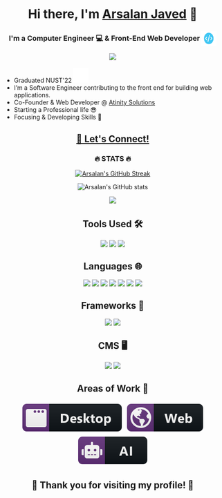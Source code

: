 <!-- [![GitHub Streak](https://streak-stats.demolab.com/?user=Arsalan40)](https://git.io/streak-stats) -->
<h1 align="center">Hi there, I'm <a href="https://arsalan40.github.io/ArsalanJaved/" >Arsalan Javed</a> 👋</h1>

<h3 align="center">I'm a Computer Engineer 💻 & Front-End Web Developer <img src="Images/dev.png" width="35" height="35" align="center"></h3>

<p align="center">
  <a href="https://www.linkedin.com/in/arsalan-javed40/"><img src="https://user-images.githubusercontent.com/40695548/156189387-4a94d172-b291-4e04-8521-59736c14354d.png" width="40px"/></a>
</p>

<p align="center">
  <ul>
    <li>Graduated NUST'22 <img src="Images/Graduate-Hat.png" width="35" height="35"/></li>
    <li>I’m a Software Engineer contributing to the front end for building web applications.</li>
    <li>Co-Founder & Web Developer @ <a href="https://www.linkedin.com/company/atinity-sol/">Atinity Solutions</a></li>
    <li>Starting a Professional life &#128526</li>
    <li>Focusing & Developing Skills &#127919</li>
  </ul>
</p>

<h2 align="center">
  <a href="https://linktr.ee/arsalanjaved" target="_blank" alt="Arsalan Javed">🤝 Let's Connect!</a>
</h2>

<h3 align="center">🔥 STATS 🔥</h3>
<p align="center">
  <a href="https://git.io/streak-stats">
   <img src="https://streak-stats.demolab.com/?user=Arsalan40" alt="Arsalan's GitHub Streak" />
  </a>
</p>

<p align="center">
  <img src="https://github-readme-stats.vercel.app/api?username=Arsalan40&show_icons=true&theme=github_dark" alt="Arsalan's GitHub stats" />
</p>

<p align="center">
  <img src="https://github-readme-stats.vercel.app/api/top-langs/?username=Arsalan40&layout=compact&theme=dracula&langs_count=15" />
</p>

<h2 align="center">Tools Used 🛠️</h2>

<p align="center">
  <img src="https://img.shields.io/badge/-Visual_Studio_Code-0078d7?style=for-the-badge&labelColor=black&logo=visualstudiocode&logoColor=0078d7" />
  <img src="https://img.shields.io/badge/-Visual_Studio-7f00ff?style=for-the-badge&labelColor=black&logo=visualstudio&logoColor=7f00ff" />
  <img src="https://img.shields.io/badge/-Pycharm-D6E865?style=for-the-badge&labelColor=black&logo=pycharm&logoColor=D6E865" />
</p>

<h2 align="center">Languages 🌐</h2>

<p align="center">
  <img src="https://img.shields.io/badge/-HTML-E34F26?style=for-the-badge&labelColor=black&logo=HTML5&logoColor=E34F26" />
  <img src="https://img.shields.io/badge/-CSS-1572B6?style=for-the-badge&labelColor=black&logo=CSS3&logoColor=1572B6" />
  <img src="https://img.shields.io/badge/-JavaScript-f0db4f?style=for-the-badge&labelColor=black&logo=javascript&logoColor=f0db4f" />
  <img src="https://img.shields.io/badge/-MySQL-00758f?style=for-the-badge&labelColor=black&logo=MySQL&logoColor=f29111" />
  <img src="https://img.shields.io/badge/-Git-F05032?style=for-the-badge&labelColor=black&logo=Git&logoColor=F05032" />
  <img src="https://img.shields.io/badge/-Python-3776ab?style=for-the-badge&labelColor=black&logo=python&logoColor=ffd343" />
  <img src="https://img.shields.io/badge/-Csharp-A020F0?style=for-the-badge&labelColor=black&logo=Csharp&logoColor=A020F0" />
</p>

<h2 align="center">Frameworks 🔨</h2>

<p align="center">
  <img src="https://img.shields.io/badge/-React-61DBFB?style=for-the-badge&labelColor=black&logo=react&logoColor=61DBFB" />
  <img src="https://img.shields.io/badge/-DotNet-512bd4?style=for-the-badge&labelColor=black&logo=dotnet&logoColor=512bd4" />
</p>

<h2 align="center">CMS 🖥️</h2>

<p align="center">
  <img src="https://img.shields.io/badge/-Wordpress-21759b?style=for-the-badge&labelColor=black&logo=Wordpress&logoColor=21759b" />
  <img src="https://img.shields.io/badge/-Woocommerce-96588a?style=for-the-badge&labelColor=black&logo=Woocommerce&logoColor=96588a" />
</p>

<h2 align="center">Areas of Work 🚀</h2>

<p align="center">
  <img src="https://github.com/MikeCodesDotNET/ColoredBadges/raw/master/svg/dev/misc/desktop.svg" alt="Desktop App" style="vertical-align:top; margin:6px 4px" />
  <img src="https://github.com/MikeCodesDotNET/ColoredBadges/raw/master/svg/dev/misc/web.svg" alt="Web Development" style="vertical-align:top; margin:6px 4px" />
  <img src="https://github.com/MikeCodesDotNET/ColoredBadges/raw/master/svg/dev/misc/ai.svg" alt="Artificial Intelligence" style="vertical-align:top; margin:6px 4px" />
</p>

<h2 align="center">🎉 Thank you for visiting my profile! 🎉</h2>
